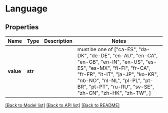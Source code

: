 # Language

## Properties
Name | Type | Description | Notes
------------ | ------------- | ------------- | -------------
**value** | **str** |  |  must be one of ["ca-ES", "da-DK", "de-DE", "en-AU", "en-CA", "en-GB", "en-IN", "en-US", "es-ES", "es-MX", "fi-FI", "fr-CA", "fr-FR", "it-IT", "ja-JP", "ko-KR", "nb-NO", "nl-NL", "pl-PL", "pt-BR", "pt-PT", "ru-RU", "sv-SE", "zh-CN", "zh-HK", "zh-TW", ]

[[Back to Model list]](../README.md#documentation-for-models) [[Back to API list]](../README.md#documentation-for-api-endpoints) [[Back to README]](../README.md)


